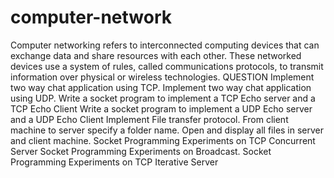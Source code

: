 # computer-network

Computer networking refers to interconnected computing devices that can exchange data and share resources with each other. These networked devices use a system of rules, called communications protocols, to transmit information over physical or wireless technologies.
QUESTION
Implement two way chat application using TCP.
Implement two way chat application using UDP.
Write a socket program to implement a TCP Echo server and a TCP Echo Client
Write a socket program to implement a UDP Echo server and a UDP Echo Client
Implement File transfer protocol. From client machine to server specify a folder name. Open and display all files in server and client machine.
Socket Programming Experiments on TCP Concurrent Server
Socket Programming Experiments on Broadcast.
Socket Programming Experiments on TCP Iterative Server
